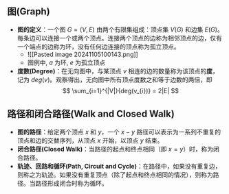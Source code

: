 ## 图(Graph)
- **图的定义**：一个图 $G = (V, E)$ 由两个有限集组成：顶点集 $V(G)$ 和边集 $E(G)$。每条边可以连接一个或两个顶点。连接两个顶点的边称为相邻顶点的边，仅有一个端点的边称为环，没有任何边连接的顶点称为孤立顶点。
	- ![[Pasted image 20241105100143.png]]
	- 图例中, $a$ 为环, $e$ 为孤立顶点
- **度数(Degree)**：在无向图中，与某顶点 $v$ 相连的边的数量称为该顶点的**度**，记为 $deg(v)$。观察得出，无向图中所有顶点度数之和等于边数的两倍，即 
$$
\sum_{i=1}^{|V|}{deg(v_{i})} = 2|E|
$$
## 路径和闭合路径(Walk and Closed Walk)
- **图的路径**：给定两个顶点 $x$ 和 $y$，一个 $x-y$ 路径可以表示为一系列不重复的顶点和边的交替序列，从顶点 $x$ 开始，以顶点 $y$ 结束。
- **闭合路径(Closed Walk)**：当路径的起点和终点相同（即 $x=y$）时，称为闭合路径。
- **轨迹、回路和循环(Path, Circuit and Cycle)**：在路径中，如果没有重复边，则称之为轨迹。如果没有重复顶点（除了起点和终点相同的情况），则称为路径。当路径形成闭合时称为循环。